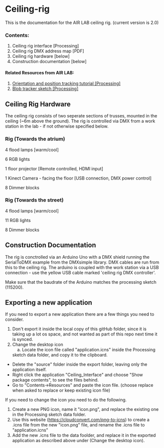 # Ceiling-rig

This is the documentation for the AIR LAB ceiling rig. (current version is 2.0)

### Contents:

1. Ceiling rig interface [Processing]
2. Ceiling rig DMX address map [PDF]
3. Ceiling rig hardware [below]
4. Construction documentation [below]

#### Related Resources from AIR LAB:
1. <a href="https://github.com/airlabitu/Tutorials/tree/master/Orientation_and_position_tracker" target="_blank"> Orientation and position tracking tutorial [Processing]</a>
2.  <a href="https://github.com/airlabitu/Processing-kinect-blob-tracker.git" target="_blank">Blob tracker sketch [Processing]</a>

## Ceiling Rig Hardware

The ceiling rig consists of two seperate sections of trusses, mounted in the ceiling (~6m above the ground). The
rig is controlled via DMX from a work station in the lab - if not otherwise specified below.

### Rig (Towards the atrium)

4 flood lamps [warm/cool]

6 RGB lights

1 floor projector [Remote controlled, HDMI input]

1 Kinect Camera - facing the floor [USB connection, DMX power control]

8 Dimmer blocks


### Rig (Towards the street)

4 flood lamps [warm/cool]

11 RGB lights

8 Dimmer blocks


## Construction Documentation

The rig is conctrolled via an Arduino Uno with a DMX shield running the SerialToDMX example from the DMXsimple library. DMX cables are run from this to the ceiling rig. The arduino is coupled with the work station via a USB connection - use the yellow USB cable marked 'ceiling rig DMX controller'. 

Make sure that the baudrate of the Arduino matches the processing sketch (115200).

## Exporting a new application
If you need to export a new application there are a few things you need to consider.

1. Don't export it inside the local copy of this gitHub folder, since it is taking up a lot os space, and not wanted as part of this repo next time it is synced.
2. Change the desktop icon<br>
&nbsp;&nbsp;&nbsp;&nbsp;a. Locate the icon file called "application.icns" inside the Processing sketch data folder, and copy it to the clipboard.
- Delete the "source" folder inside the export folder, leaving only the application itself.
- Right click the application "Ceiling_Interface" and choose "Show package contents", to see the files behind.
- Go to "Contents->Resources" and paste the icon file. (choose replace when asked to replace or keep existing icon file)

If you need to change the icon you need to do the following.
1. Create a new PNG icon, name it "icon.png", and replace the existing one in the Processing sketch data folder.
2. Use this website (https://cloudconvert.com/png-to-icns) to create a .icns file from the new "icon.png" file, and rename the .icns file to "application.icns"
3. Add the new .icns file to the data foolder, and replace it in the exported application as described above under (Change the desktop icon).
  
